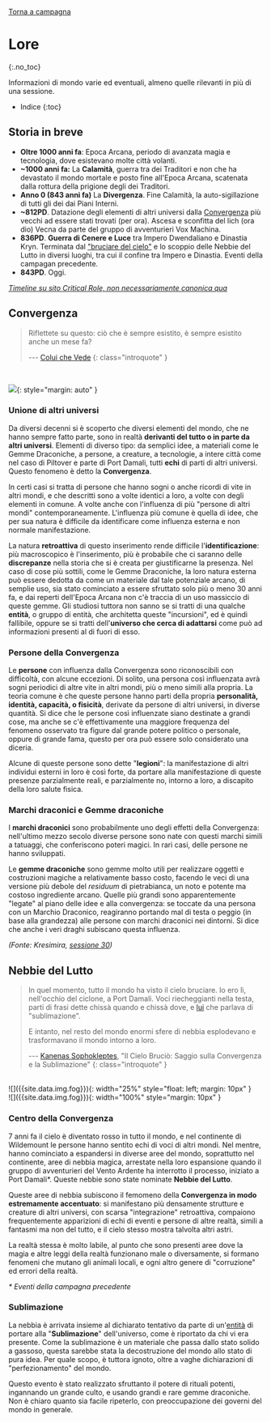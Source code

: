 [Torna a campagna](/xho/campaign)

# Lore
{:.no_toc}

Informazioni di mondo varie ed eventuali, almeno quelle rilevanti in più di una sessione.

- Indice
{:toc}

## Storia in breve

- **Oltre 1000 anni fa**: Epoca Arcana, periodo di avanzata magia e tecnologia, dove esistevano molte città volanti.
- **~1000 anni fa:** La **Calamità**, guerra tra dei Traditori e non che ha devastato il mondo mortale e posto fine all'Epoca Arcana, scatenata dalla rottura della prigione degli dei Traditori. 
- **Anno 0 (843 anni fa)** La **Divergenza**. Fine Calamità, la auto-sigillazione di tutti gli dei dai Piani Interni.
- **~812PD**. Datazione degli elementi di altri universi dalla [Convergenza](#convergenza) più vecchi ad essere stati trovati (per ora). Ascesa e sconfitta del lich (ora dio) Vecna da parte del gruppo di avventurieri Vox Machina.
- **836PD**. **Guerra di Cenere e Luce** tra Impero Dwendaliano e Dinastia Kryn. Terminata dal ["bruciare del cielo"](#nebbie-del-lutto) e lo scoppio delle Nebbie del Lutto in diversi luoghi, tra cui il confine tra Impero e Dinastia. Eventi della campagan precedente.
- **843PD**. Oggi.

*[Timeline su sito Critical Role, non necessariamente canonica qua](https://static.wikia.nocookie.net/criticalrole/images/c/c3/EX_timeline_800_v2.png/revision/latest/scale-to-width-down/700?cb=20211028233235)*

## Convergenza

> Riflettete su questo: ciò che è sempre esistito, è sempre esistito anche un mese fa?
>
> --- [Colui che Vede](/xho/npc/fog#asterius-il-tessistorie)
{: class="introquote" }

<br>

![]({{site.data.img.convergence}}){: style="margin: auto" }

### Unione di altri universi

Da diversi decenni si è scoperto che diversi elementi del mondo, che ne hanno sempre fatto parte, sono in realtà **derivanti del tutto o in parte da altri universi**. Elementi di diverso tipo: da semplici idee, a materiali come le Gemme Draconiche, a persone, a creature, a tecnologie, a intere città come nel caso di Piltover e parte di Port Damali, tutti **echi** di parti di altri universi. Questo fenomeno è detto la **Convergenza**.

In certi casi si tratta di persone che hanno sogni o anche ricordi di vite in altri mondi, e che descritti sono a volte identici a loro, a volte con degli elementi in comune. A volte anche con l'influenza di più "persone di altri mondi" contemporaneamente. L'influenza più comune è quella di idee, che per sua natura è difficile da identificare come influenza esterna e non normale manifestazione.

La natura **retroattiva** di questo inserimento rende difficile l'**identificazione**: più macroscopico è l'inserimento, più è probabile che ci saranno delle **discrepanze** nella storia che si è creata per giustificarne la presenza. Nel caso di cose più sottili, come le Gemme Draconiche, la loro natura esterna può essere dedotta da come un materiale dal tale potenziale arcano, di semplie uso, sia stato cominciato a essere sfruttato solo più o meno 30 anni fa, e dai reperti dell'Epoca Arcana non c'è traccia di un uso massiccio di queste gemme.
Gli studiosi tuttora non sanno se si tratti di una qualche **entità**, o gruppo di entità, che architetta queste "incursioni", ed è quindi fallibile, oppure se si tratti dell'**universo che cerca di adattarsi** come può ad informazioni presenti al di fuori di esso. 

### Persone della Convergenza

Le **persone** con influenza dalla Convergenza sono riconoscibili con difficoltà, con alcune eccezioni. Di solito, una persona così influenzata avrà sogni periodici di altre vite in altri mondi, più o meno simili alla propria. La teoria comune è che queste persone hanno parti della propria **personalità, identità, capacità, o fisicità**, derivate da persone di altri universi, in diverse quantità. Si dice che le persone così influenzate siano destinate a grandi cose, ma anche se c'è effettivamente una maggiore frequenza del fenomeno osservato tra figure dal grande potere politico o personale, oppure di grande fama, questo per ora può essere solo considerato una diceria.

Alcune di queste persone sono dette "**legioni**": la manifestazione di altri individui esterni in loro è così forte, da portare alla manifestazione di queste presenze parzialmente reali, e parzialmente no, intorno a loro, a discapito della loro salute fisica.

### Marchi draconici e Gemme draconiche

I **marchi draconici** sono probabilmente uno degli effetti della Convergenza: nell'ultimo mezzo secolo diverse persone sono nate con questi marchi simili a tatuaggi, che conferiscono poteri magici. In rari casi, delle persone ne hanno sviluppati.

Le **gemme draconiche** sono gemme molto utili per realizzare oggetti e costruzioni magiche a relativamente basso costo, facendo le veci di una versione più debole del *residuum* di pietrabianca, un noto e potente ma costoso ingrediente arcano. Quelle più grandi sono apparentemente "legate" al piano delle idee e alla convergenza: se toccate da una persona con un Marchio Draconico, reagiranno portando mal di testa o peggio (in base alla grandezza) alle persone con marchi draconici nei dintorni. Si dice che anche i veri draghi subiscano questa influenza.

*(Fonte: Kresimira, [sessione 30](/xho/sessioni#sessione-30))*

## Nebbie del Lutto

> In quel momento, tutto il mondo ha visto il cielo bruciare. Io ero lì, nell'occhio del ciclone, a Port Damali. Voci riecheggianti nella testa, parti di frasi dette chissà quando e chissà dove, e [lui](/xho/npc/fog#asterius-il-tessistorie) che parlava di "sublimazione".
>
> E intanto, nel resto del mondo enormi sfere di nebbia esplodevano e trasformavano il mondo intorno a loro.
>
> --- [Kanenas Sophokleptes](/xho/npc/dwendalian#kanenas), "Il Cielo Bruciò: Saggio sulla Convergenza e la Sublimazione"
{: class="introquote" }

<br>

<div class="nomobile" markdown="1">
![]({{site.data.img.fog}}){: width="25%" style="float: left; margin: 10px" }
</div>
<div class="mobileonly" markdown="1">
![]({{site.data.img.fog}}){: width="100%" style="margin: 10px" }
</div>

### Centro della Convergenza

7 anni fa il cielo è diventato rosso in tutto il mondo, e nel continente di Wildemount le persone hanno sentito echi di voci di altri mondi. Nel mentre, hanno cominciato a espandersi in diverse aree del mondo, soprattutto nel continente, aree di nebbia magica, arrestate nella loro espansione quando il gruppo di avventurieri del Vento Ardente ha interrotto il processo, iniziato a Port Damali*. Queste nebbie sono state nominate **Nebbie del Lutto**.

Queste aree di nebbia subiscono il femomeno della **Convergenza in modo estremamente accentuato**: si manifestano più densamente strutture e creature di altri universi, con scarsa "integrazione" retroattiva, compaiono frequentemente apparizioni di echi di eventi e persone di altre realtà, simili a fantasmi ma non del tutto, e il cielo stesso mostra talvolta altri astri.

La realtà stessa è molto labile, al punto che sono presenti aree dove la magia e altre leggi della realtà funzionano male o diversamente, si formano fenomeni che mutano gli animali locali, e ogni altro genere di "corruzione" ed errori della realtà.

*\* Eventi della campagna precedente*

### Sublimazione

La nebbia è arrivata insieme al dichiarato tentativo da parte di un'[entità](/xho/npc/fog#asterius-il-tessistorie) di portare alla "**Sublimazione**" dell'universo, come è riportato da chi vi era presente. Come la sublimazione è un materiale che passa dallo stato solido a gassoso, questa sarebbe stata la decostruzione del mondo allo stato di pura idea. Per quale scopo, è tuttora ignoto, oltre a vaghe dichiarazioni di "perfezionamento" del mondo.

Questo evento è stato realizzato sfruttanto il potere di rituali potenti, ingannando un grande culto, e usando grandi e rare gemme draconiche. Non è chiaro quanto sia facile ripeterlo, con preoccupazione dei governi del mondo in generale.